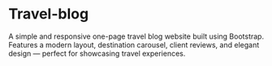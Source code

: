 # Travel-blog
A simple and responsive one-page travel blog website built using Bootstrap. Features a modern layout, destination carousel, client reviews, and elegant design — perfect for showcasing travel experiences.
